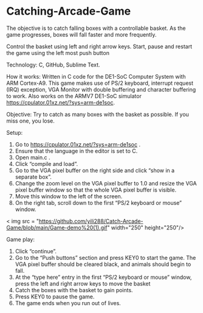 # Catching-Arcade-Game

The objective is to catch falling boxes with a controllable basket. As the game progresses, boxes will fall faster and more frequently.

Control the basket using left and right arrow keys.
Start, pause and restart the game using the left most push button

Technology: C, GitHub, Sublime Text.

How it works:
Written in C code for the DE1-SoC Computer System with ARM Cortex-A9. This game makes use of PS/2 keyboard, interrupt request (IRQ) exception, VGA Monitor with double buffering and character buffering to work. Also works on the ARMV7 DE1-SoC simulator https://cpulator.01xz.net/?sys=arm-de1soc.

Objective: Try to catch as many boxes with the basket as possible. If you miss one, you lose.

Setup:
1. Go to https://cpulator.01xz.net/?sys=arm-de1soc .
2. Ensure that the language in the editor is set to C.
3. Open main.c .
4. Click “compile and load”.
5. Go to the VGA pixel buffer on the right side and click “show in a separate box”.
6. Change the zoom level on the VGA pixel buffer to 1.0 and resize the VGA pixel buffer
window so that the whole VGA pixel buffer is visible.
7. Move this window to the left of the screen.
8. On the right tab, scroll down to the first “PS/2 keyboard or mouse” window.

< img src = "https://github.com/yili288/Catch-Arcade-Game/blob/main/Game-demo%20(1).gif" width="250" height="250"/>

Game play:
1. Click “continue”.
2. Go to the “Push buttons” section and press KEY0 to start the game. The VGA pixel
buffer should be cleared black, and animals should begin to fall.
3. At the “type here” entry in the first “PS/2 keyboard or mouse” window, press the left
and right arrow keys to move the basket
4. Catch the boxes with the basket to gain points.
5. Press KEY0 to pause the game.
6. The game ends when you run out of lives.
